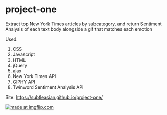 # project-one

Extract top New York Times articles by subcategory, and return Sentiment Analysis of each text body alongside a gif that matches each emotion

Used:
1) CSS
2) Javascript
3) HTML
4) jQuery
5) ajax
6) New York Times API
7) GIPHY API
8) Twinword Sentiment Analysis API

Site: https://subtleasian.github.io/project-one/

<a href="https://imgflip.com/gif/3q3jjx"><img src="https://i.imgflip.com/3q3jjx.gif" title="made at imgflip.com"/></a>
